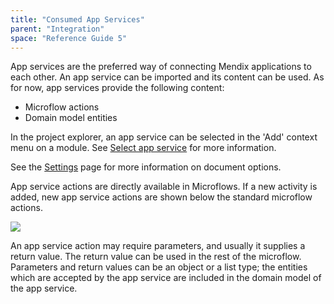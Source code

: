 ```yaml
---
title: "Consumed App Services"
parent: "Integration"
space: "Reference Guide 5"
---
```



App services are the preferred way of connecting Mendix applications to each other. An app service can be imported and its content can be used. As for now, app services provide the following content:

*   Microflow actions
*   Domain model entities

In the project explorer, an app service can be selected in the 'Add' context menu on a module. See [Select app service](Select+app+service) for more information.

See the [Settings](Settings) page for more information on document options.

App service actions are directly available in Microflows. If a new activity is added, new app service actions are shown below the standard microflow actions.

![](attachments/4521988/4751400.png)

An app service action may require parameters, and usually it supplies a return value. The return value can be used in the rest of the microflow. Parameters and return values can be an object or a list type; the entities which are accepted by the app service are included in the domain model of the app service.
